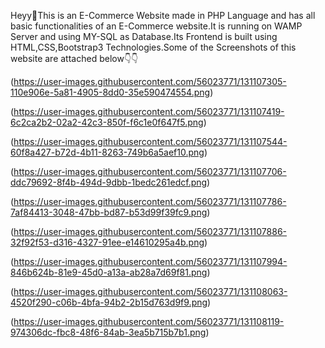 Heyy👋This is an E-Commerce Website made in PHP Language and has all basic functionalities of an E-Commerce website.It is running on WAMP Server and using MY-SQL as Database.Its Frontend is built using HTML,CSS,Bootstrap3 Technologies.Some of the Screenshots of this website are attached below👇👇

(https://user-images.githubusercontent.com/56023771/131107305-110e906e-5a81-4905-8dd0-35e590474554.png)

(https://user-images.githubusercontent.com/56023771/131107419-6c2ca2b2-02a2-42c3-850f-f6c1e0f647f5.png)

(https://user-images.githubusercontent.com/56023771/131107544-60f8a427-b72d-4b11-8263-749b6a5aef10.png)

(https://user-images.githubusercontent.com/56023771/131107706-ddc79692-8f4b-494d-9dbb-1bedc261edcf.png)

(https://user-images.githubusercontent.com/56023771/131107786-7af84413-3048-47bb-bd87-b53d99f39fc9.png)

(https://user-images.githubusercontent.com/56023771/131107886-32f92f53-d316-4327-91ee-e14610295a4b.png)

(https://user-images.githubusercontent.com/56023771/131107994-846b624b-81e9-45d0-a13a-ab28a7d69f81.png)

(https://user-images.githubusercontent.com/56023771/131108063-4520f290-c06b-4bfa-94b2-2b15d763d9f9.png)

(https://user-images.githubusercontent.com/56023771/131108119-974306dc-fbc8-48f6-84ab-3ea5b715b7b1.png)

